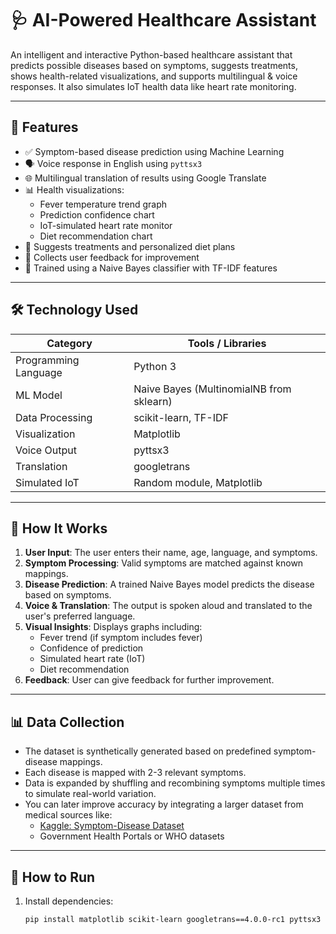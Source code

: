 # 🩺 AI-Powered Healthcare Assistant

An intelligent and interactive Python-based healthcare assistant that predicts possible diseases based on symptoms, suggests treatments, shows health-related visualizations, and supports multilingual & voice responses. It also simulates IoT health data like heart rate monitoring.

---

## 🚀 Features

- ✅ Symptom-based disease prediction using Machine Learning
- 🗣️ Voice response in English using `pyttsx3`
- 🌐 Multilingual translation of results using Google Translate
- 📊 Health visualizations:
  - Fever temperature trend graph
  - Prediction confidence chart
  - IoT-simulated heart rate monitor
  - Diet recommendation chart
- 🥗 Suggests treatments and personalized diet plans
- 🔁 Collects user feedback for improvement
- 🧠 Trained using a Naive Bayes classifier with TF-IDF features

---

## 🛠️ Technology Used

| Category            | Tools / Libraries                         |
|---------------------|-------------------------------------------|
| Programming Language| Python 3                                  |
| ML Model            | Naive Bayes (MultinomialNB from sklearn)  |
| Data Processing     | scikit-learn, TF-IDF                      |
| Visualization       | Matplotlib                               |
| Voice Output        | pyttsx3                                   |
| Translation         | googletrans                               |
| Simulated IoT       | Random module, Matplotlib                 |

---

## 🔄 How It Works

1. **User Input**: The user enters their name, age, language, and symptoms.
2. **Symptom Processing**: Valid symptoms are matched against known mappings.
3. **Disease Prediction**: A trained Naive Bayes model predicts the disease based on symptoms.
4. **Voice & Translation**: The output is spoken aloud and translated to the user's preferred language.
5. **Visual Insights**: Displays graphs including:
   - Fever trend (if symptom includes fever)
   - Confidence of prediction
   - Simulated heart rate (IoT)
   - Diet recommendation
6. **Feedback**: User can give feedback for further improvement.

---

## 📊 Data Collection

- The dataset is synthetically generated based on predefined symptom-disease mappings.
- Each disease is mapped with 2-3 relevant symptoms.
- Data is expanded by shuffling and recombining symptoms multiple times to simulate real-world variation.
- You can later improve accuracy by integrating a larger dataset from medical sources like:
  - [Kaggle: Symptom-Disease Dataset](https://www.kaggle.com)
  - Government Health Portals or WHO datasets

---

## 📌 How to Run

1. Install dependencies:
   ```bash
   pip install matplotlib scikit-learn googletrans==4.0.0-rc1 pyttsx3

